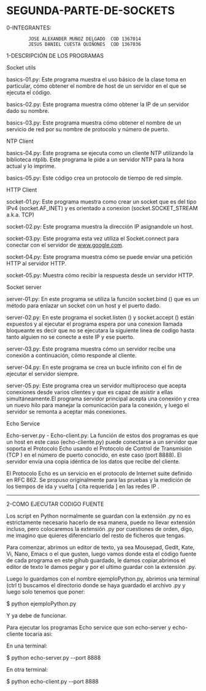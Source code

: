 # SEGUNDA-PARTE-DE-SOCKETS
0-INTEGRANTES: 

            JOSE ALEXANDER MUÑOZ DELGADO  COD 1367014  
            JESUS DANIEL CUESTA QUIÑONES  COD 1367036      
            
1-DESCRIPCIÓN DE LOS PROGRAMAS  

Socket utils

basics-01.py: Este programa muestra el uso básico de la clase toma en particular, cómo obtener el nombre de host de un servidor en el que se ejecuta el código.

basics-02.py: Este programa muestra cómo obtener la IP de un servidor dado su nombre.

basics-03.py: Este programa muestra cómo obtener el nombre de un servicio de red por su nombre de protocolo y número de puerto.

NTP Client

basics-04.py: Este programa se ejecuta como un cliente NTP utilizando la biblioteca ntplib. Este programa le pide a un servidor NTP para la hora actual y lo imprime.

basics-05.py: Este código crea un protocolo de tiempo de red simple.

HTTP Client

socket-01.py: Este programa muestra como crear un socket que es del tipo IPv4 (socket.AF_INET) y es orientado a conexion (socket.SOCKET_STREAM a.k.a. TCP)

socket-02.py: Este programa muestra la dirección IP asignandole un host.

socket-03.py: Este programa esta vez utiliza el Socket.connect para conectar con el servidor de www.google.com.

socket-04.py: Este programa muestra cómo se puede enviar una petición HTTP al servidor HTTP.

socket-05.py: Muestra cómo recibir la respuesta desde un servidor HTTP.


Socket server

server-01.py: En este programa se utiliza la función socket.bind () que es un método para enlazar un socket con un host y el puerto dado.

server-02.py: En este programa el socket.listen () y socket.accept () están expuestos y al ejecutar el programa espera por una conexion llamada bloqueante es decir que no se ejecutara la siguiente linea de codigo hasta tanto alguien no se conecte a este IP y ese puerto.

server-03.py: Este programa muestra cómo un servidor recibe una conexión a continuación, cómo responde al cliente.

server-04.py: En este programa se crea un bucle infinito con el fin de ejecutar el servidor siempre.

server-05.py: Este programa crea un servidor multiproceso que acepta conexiones desde varios clientes y que es capaz de asistir a ellas simultáneamente.El programa servidor principal acepta una conexión y crea un nuevo hilo para manejar la comunicación para la conexión, y luego el servidor se remonta a aceptar más conexiones.


Echo Service

Echo-server.py - Echo-client.py: La función de estos dos programas es que un host en este caso (echo-cliente.py) puede conectarse a un servidor que soporta el Protocolo Echo usando el Protocolo de Control de Transmisión (TCP ) en el número de puerto conocido, en este caso (port 8888). El servidor envía una copia idéntica de los datos que recibe del cliente.

El Protocolo Echo es un servicio en el protocolo de Internet suite definido en RFC 862. Se propuso originalmente para las pruebas y la medición de los tiempos de ida y vuelta [ cita requerida ] en las redes IP .

-------------------------------------------------------------------------------------------------------------------

2-COMO EJECUTAR CODIGO FUENTE

Los script en Python normalmente se guardan con la extensión .py no es estrictamente necesario hacerlo de esa manera, puede no llevar extensión incluso, pero colocaremos la extensión .py por cuestiones de orden, digo, me imagino que quieres diferenciarlo del resto de ficheros que tengas.

Para comenzar, abrimos un editor de texto, ya sea Mousepad, Gedit, Kate, Vi, Nano, Emacs o el que gusten, luego vamos donde esta el código fuente de cada programa en este gihub guardado, le damos copiar,abrimos el editor de texto le damos pegar y por el ultimo guardar con la extensión .py.

Luego lo guardamos con el nombre ejemploPython.py, abrimos una terminal (ctrl t) buscamos el directorio donde se haya guardado el archivo .py y luego solo tenemos que poner:

$ python ejemploPython.py

Y ya debe de funcionar.

Para ejecutar los programas Echo service que son echo-server y echo-cliente tocaria asi:

En una terminal:

$ python echo-server.py --port 8888

En otra terminal:

$ python echo-client.py --port 8888

